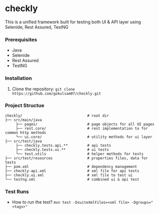 # checkly

This is a unified framework built for testing both UI & API layer using Selenide, Rest Assured, TestNG

### Prerequisites

* Java
* Selenide 
* Rest Assured
* TestNG

### Installation

1. Clone the repository: `git clone https://github.com/gokulsam07/checkly.git`

### Project Structue

```
checkly/                              # root dir
├── src/main/java                                              
     ├── pages/                       # page objects for all UI pages                    
     ├── rest.core/                   # rest implementation to for common http methods
     └── ui.core/                     # utility methods for ui layer                 
├── src/test/java
     ├── checkly.tests.api.**         # api tests                 
     ├── checkly.tests.ui.**          # ui tests
     └── test.utils                   # helper methods for tests
├── src/test/resources                # properties files, data for tests                           
├── pom.xml                           # dependency management
├── checkly-api.xml                   # xml file for api tests
├── checkly.ui.xml                    # xml file to test ui 
└── testng.xml                        # combined ui & api test

```

### Test Runs

* How to run the test? `mvn test -DsuiteXmlFiles=<xml file> -Dgroups="<tags>"` 






